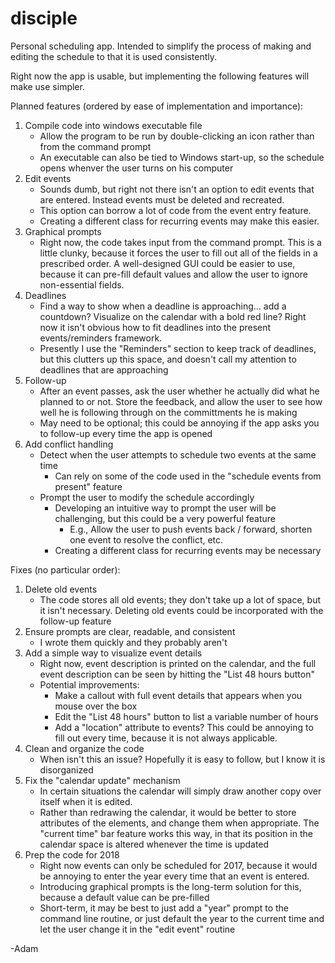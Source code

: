 # disciple
Personal scheduling app.  Intended to simplify the process of making and editing the schedule to that it is used consistently.

Right now the app is usable, but implementing the following features will make use simpler.

Planned features (ordered by ease of implementation and importance):
1.  Compile code into windows executable file
    - Allow the program to be run by double-clicking an icon rather than from the command prompt
    - An executable can also be tied to Windows start-up, so the schedule opens whenver the user turns on his computer
2. Edit events
    - Sounds dumb, but right not there isn't an option to edit events that are entered.  Instead events must be deleted and recreated.
    - This option can borrow a lot of code from the event entry feature.
    - Creating a different class for recurring events may make this easier.   
3. Graphical prompts
    - Right now, the code takes input from the command prompt.  This is a little clunky, because it forces the user to fill out all of the fields in a prescribed order.  A well-designed GUI could be easier to use, because it can pre-fill default values and allow the user to ignore non-essential fields.
4. Deadlines
    - Find a way to show when a deadline is approaching... add a countdown?  Visualize on the calendar with a bold red line?  Right now it isn't obvious how to fit deadlines into the present events/reminders framework.
    - Presently I use the "Reminders" section to keep track of deadlines, but this clutters up this space, and doesn't call my attention to deadlines that are approaching
5. Follow-up
    - After an event passes, ask the user whether he actually did what he planned to or not.  Store the feedback, and allow the user to see how well he is following through on the committments he is making
    - May need to be optional; this could be annoying if the app asks you to follow-up every time the app is opened
6. Add conflict handling
    - Detect when the user attempts to schedule two events at the same time
      - Can rely on some of the code used in the "schedule events from present" feature
    - Prompt the user to modify the schedule accordingly
      - Developing an intuitive way to prompt the user will be challenging, but this could be a very powerful feature
        - E.g., Allow the user to push events back / forward, shorten one event to resolve the conflict, etc.
      - Creating a different class for recurring events may be necessary
    


Fixes (no particular order):
1. Delete old events
    - The code stores all old events; they don't take up a lot of space, but it isn't necessary.  Deleting old events could be incorporated with the follow-up feature
2.  Ensure prompts are clear, readable, and consistent
    - I wrote them quickly and they probably aren't
3.  Add a simple way to visualize event details
    - Right now, event description is printed on the calendar, and the full event description can be seen by hitting the "List 48 hours button"
    - Potential improvements:
      - Make a callout with full event details that appears when you mouse over the box
      - Edit the "List 48 hours" button to list a variable number of hours
      - Add a "location" attribute to events?  This could be annoying to fill out every time, because it is not always applicable.
4.  Clean and organize the code
    - When isn't this an issue?  Hopefully it is easy to follow, but I know it is disorganized
5.  Fix the "calendar update" mechanism
    - In certain situations the calendar will simply draw another copy over itself when it is edited. 
    - Rather than redrawing the calendar, it would be better to store attributes of the elements, and change them when appropriate.  The "current time" bar feature works this way, in that its position in the calendar space is altered whenever the time is updated
6. Prep the code for 2018
    - Right now events can only be scheduled for 2017, because it would be annoying to enter the year every time that an event is entered.  
    - Introducing graphical prompts is the long-term solution for this, because a default value can be pre-filled 
    - Short-term, it may be best to just add a "year" prompt to the command line routine, or just default the year to the current time and let the user change it in the "edit event" routine


-Adam
